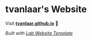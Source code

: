
# tvanlaar's Website

Visit **[tvanlaar.github.io](https://tvanlaar.github.io)** 🚀

_Built with [Lab Website Template](https://greene-lab.gitbook.io/lab-website-template-docs)_

